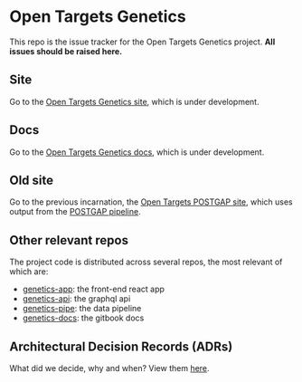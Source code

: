 # Open Targets Genetics
This repo is the issue tracker for the Open Targets Genetics project. **All issues should be raised here.**

## Site
Go to the [Open Targets Genetics site](https://genetics.opentargets.org/), which is under development.

## Docs
Go to the [Open Targets Genetics docs](https://genetics-docs.opentargets.org/), which is under development.

## Old site
Go to the previous incarnation, the [Open Targets POSTGAP site](https://postgap.opentargets.io/), which uses output from the [POSTGAP pipeline](https://github.com/ensembl/postgap).

## Other relevant repos
The project code is distributed across several repos, the most relevant of which are:
* [genetics-app](https://github.com/opentargets/genetics-app): the front-end react app
* [genetics-api](https://github.com/opentargets/genetics-api): the graphql api
* [genetics-pipe](https://github.com/opentargets/genetics-pipe): the data pipeline
* [genetics-docs](https://github.com/opentargets/genetics-docs): the gitbook docs

## Architectural Decision Records (ADRs)
What did we decide, why and when? View them [here](https://github.com/opentargets/genetics/tree/master/architectural-decision-records).
